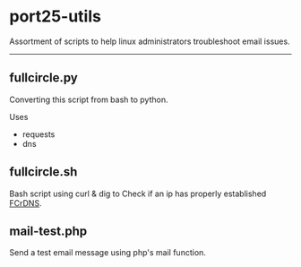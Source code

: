 # port25-utils

Assortment of scripts to help linux administrators troubleshoot email issues.

* * *

## fullcircle.py

Converting this script from bash to python. 

Uses
- requests
- dns

## fullcircle.sh

Bash script using curl & dig to Check if an ip has properly established [FCrDNS](http://en.wikipedia.org/wiki/Forward-confirmed_reverse_DNS "Forward-confirmed reverse DNS").

## mail-test.php

Send a test email message using php's mail function. 
